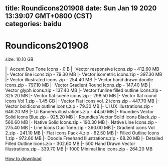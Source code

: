 
title: Roundicons201908
date: Sun Jan 19 2020 13:39:07 GMT+0800 (CST)    
categories: baidu
---

# Roundicons201908
size: 10.10 GB
 
 
|- Accent Duo Tone Icons - 0 B
|- Vector responsive icons.zip - 412.60 MB
|- Vector line icons.zip - 79.30 MB
|- Vector isometric icons.zip - 397.30 MB
|- Vector illustrated icons.zip - 254.40 MB
|- Vector hand drawn doodle icons.zip - 797.10 MB
|- Vector Gradient Round Icons.zip - 147.40 MB
|- Vector glyph icons.zip - 137.40 MB
|- Vector funline filled outline icons.zip - 325.20 MB
|- Vector flat scene icons.zip - 298.50 MB
|- Vector flat round icons Vol 1.zip - 1.45 GB
|- Vector Flat icons vol. 2 icons.zip - 447.70 MB
|- Vector boldicons outline icons.zip - 79.30 MB
|- UI UX Illustrations.zip - 646.20 MB
|- UI Banners illustrations.zip - 44.50 MB
|- Roundies Vector Solid Icons Blue.zip - 925.20 MB
|- Roundies Vector Solid Icons Black.zip - 560.60 MB
|- Native Solid Icons.zip - 190.30 MB
|- Native Line Icons.zip - 275.40 MB
|- Line Icons Duo Tone.zip - 360.00 MB
|- Gradient icons Vol 2.zip - 241.10 MB
|- Flat Icons Pack 4.zip - 82.50 MB
|- Filled Outline Icons 1.zip - 972.60 MB
|- Doodle Freehand Illustrations.zip - 68.20 MB
|- Detailed Filled Outline Icons.zip - 302.60 MB
|- 500 Hand Drawn Vector Illustrations.zip - 339.70 MB
|- 1000 Minimal line icons.zip - 264.20 MB

[How to download](https://bpcam.bemobtrk.com/go/2ceec3aa-1ca2-46d6-b9ff-aaa5c184517c?jno=2039)